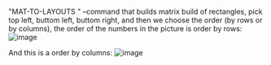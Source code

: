 "MAT-TO-LAYOUTS " –command that builds matrix build of rectangles, pick top left, buttom left, buttom right, and then we choose the order (by rows or by columns), the order of the numbers in the picture is order by rows:
![image](https://github.com/tomer7X/AutoLayout/assets/139914432/d41dea21-da95-4d87-83e9-1523556495b4)

And this is a order by columns:
![image](https://github.com/tomer7X/AutoLayout/assets/139914432/7e3626a2-d178-4998-a0f7-6f8f8a253a47)




